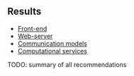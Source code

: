## Results

- [Front-end](parts/client-side.md)
- [Web-server](parts/server-side.md)
- [Communication models](parts/communication.md)
- [Computational services](parts/comp-services.md)


TODO: summary of all recommendations
